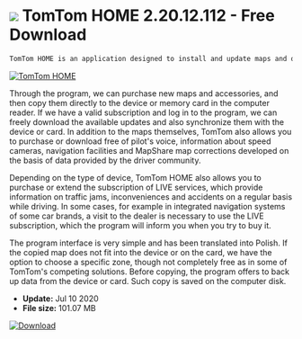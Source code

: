 # ![](https://cdn.softexe.net/static/icon/8/tomtom-home-8972.png) TomTom HOME 2.20.12.112 - Free Download

```sh
TomTom HOME is an application designed to install and update maps and other elements on TomTom navigation devices.
```
[![TomTom HOME](https://gallery.dpcdn.pl/imgc/Tools/60874/g_-_420x350_1.5_-_x20150814135602_0.png)](https://softexe.net/win/hobbies-lifestyle/mobile/tomtom-home:hagb.html)

Through the program, we can purchase new maps and accessories, and then copy them directly to the device or memory card in the computer reader. If we have a valid subscription and log in to the program, we can freely download the available updates and also synchronize them with the device or card. In addition to the maps themselves, TomTom also allows you to purchase or download free of pilot's voice, information about speed cameras, navigation facilities and MapShare map corrections developed on the basis of data provided by the driver community.
 
 Depending on the type of device, TomTom HOME also allows you to purchase or extend the subscription of LIVE services, which provide information on traffic jams, inconveniences and accidents on a regular basis while driving. In some cases, for example in integrated navigation systems of some car brands, a visit to the dealer is necessary to use the LIVE subscription, which the program will inform you when you try to buy it.
 
 The program interface is very simple and has been translated into Polish. If the copied map does not fit into the device or on the card, we have the option to choose a specific zone, though not completely free as in some of TomTom's competing solutions. Before copying, the program offers to back up data from the device or card. Such copy is saved on the computer disk.


- **Update:** Jul 10 2020
- **File size:** 101.07 MB

[![Download](https://cdn.softexe.net/static/img/download.png)](https://softexe.net/win/hobbies-lifestyle/mobile/tomtom-home:hagb.html)

